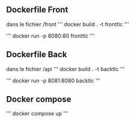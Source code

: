 
## Dockerfile Front

dans le fichier /front
''' docker build . -t fronttlc '''

''' docker run -p 8080:80 fronttlc '''


## Dockerfile Back

dans le fichier /api
''' docker build . -t backtlc '''

''' docker run -p 8081:8080 backtlc '''

## Docker compose

''' docker compose up '''
